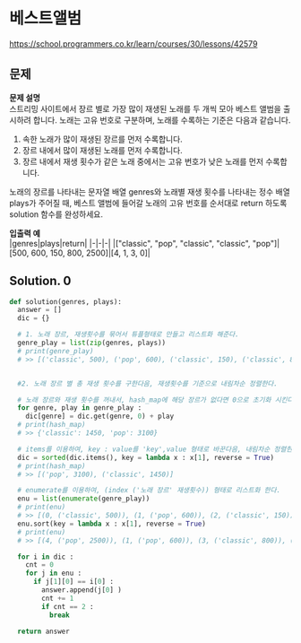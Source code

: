 # 베스트앨범
https://school.programmers.co.kr/learn/courses/30/lessons/42579

## 문제
**문제 설명**     
스트리밍 사이트에서 장르 별로 가장 많이 재생된 노래를 두 개씩 모아 베스트 앨범을 출시하려 합니다. 노래는 고유 번호로 구분하며, 노래를 수록하는 기준은 다음과 같습니다.

1. 속한 노래가 많이 재생된 장르를 먼저 수록합니다.
2. 장르 내에서 많이 재생된 노래를 먼저 수록합니다.
3. 장르 내에서 재생 횟수가 같은 노래 중에서는 고유 번호가 낮은 노래를 먼저 수록합니다.    

노래의 장르를 나타내는 문자열 배열 genres와 노래별 재생 횟수를 나타내는 정수 배열 plays가 주어질 때, 베스트 앨범에 들어갈 노래의 고유 번호를 순서대로 return 하도록 solution 함수를 완성하세요.

**입출력 예**   
|genres|plays|return|
|-|-|-|
|["classic", "pop", "classic", "classic", "pop"]|[500, 600, 150, 800, 2500]|[4, 1, 3, 0]|

## Solution. 0
```python
def solution(genres, plays):
  answer = []
  dic = {}

  # 1. 노래 장르, 재생횟수를 묶어서 튜플형태로 만들고 리스트화 해준다.
  genre_play = list(zip(genres, plays))
  # print(genre_play)
  # >> [('classic', 500), ('pop', 600), ('classic', 150), ('classic', 800), ('pop', 2500)]


  #2. 노래 장르 별 총 재생 횟수를 구한다음, 재생횟수를 기준으로 내림차순 정렬한다.

  # 노래 장르와 재생 횟수를 꺼내서, hash_map에 해당 장르가 없다면 0으로 초기화 시킨다음, 재생 횟수를 더한다.
  for genre, play in genre_play :
    dic[genre] = dic.get(genre, 0) + play
  # print(hash_map)
  # >> {'classic': 1450, 'pop': 3100}

  # items를 이용하여, key : value를 'key',value 형태로 바꾼다음, 내림차순 정렬한다.
  dic = sorted(dic.items(), key = lambda x : x[1], reverse = True)
  # print(hash_map)
  # >> [('pop', 3100), ('classic', 1450)]

  # enumerate를 이용하여, (index ('노래 장르' 재생횟수)) 형태로 리스트화 한다.
  enu = list(enumerate(genre_play))
  # print(enu)
  # >> [(0, ('classic', 500)), (1, ('pop', 600)), (2, ('classic', 150)), (3, ('classic', 800)), (4, ('pop', 2500))]
  enu.sort(key = lambda x : x[1], reverse = True)
  # print(enu)
  # >> [(4, ('pop', 2500)), (1, ('pop', 600)), (3, ('classic', 800)), (0, ('classic', 500)), (2, ('classic', 150))]

  for i in dic :
    cnt = 0
    for j in enu :
      if j[1][0] == i[0] :
        answer.append(j[0] )
        cnt += 1
        if cnt == 2 :
          break

  return answer
```